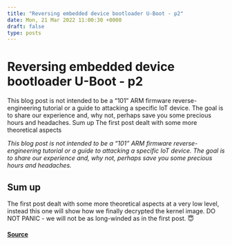 ```yaml
---
title: "Reversing embedded device bootloader U-Boot - p2"
date: Mon, 21 Mar 2022 11:00:30 +0000
draft: false
type: posts
---
```

# Reversing embedded device bootloader U-Boot - p2





This blog post is not intended to be a &ldquo;101&rdquo; ARM firmware reverse-engineering tutorial or a guide to attacking a specific IoT device. The goal is to share our experience and, why not, perhaps save you some precious hours and headaches. Sum up The first post dealt with some more theoretical aspects

_This blog post is not intended to be a “101” ARM firmware reverse-engineering tutorial or a guide to attacking a specific IoT device. The goal is to share our experience and, why not, perhaps save you some precious hours and headaches._

Sum up
------

The first post dealt with some more theoretical aspects at a very low level, instead this one will show how we finally decrypted the kernel image. DO NOT PANIC - we will not be as long-winded as in the first post. 😇

#### [Source](https://www.shielder.com/blog/2022/03/reversing-embedded-device-bootloader-u-boot-p.2/)

